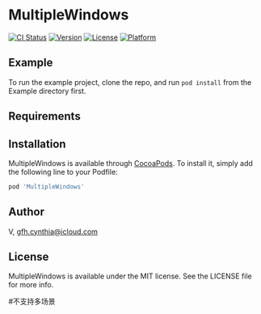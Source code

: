 # MultipleWindows

[![CI Status](https://img.shields.io/travis/V/MultipleWindows.svg?style=flat)](https://travis-ci.org/V/MultipleWindows)
[![Version](https://img.shields.io/cocoapods/v/MultipleWindows.svg?style=flat)](https://cocoapods.org/pods/MultipleWindows)
[![License](https://img.shields.io/cocoapods/l/MultipleWindows.svg?style=flat)](https://cocoapods.org/pods/MultipleWindows)
[![Platform](https://img.shields.io/cocoapods/p/MultipleWindows.svg?style=flat)](https://cocoapods.org/pods/MultipleWindows)

## Example

To run the example project, clone the repo, and run `pod install` from the Example directory first.

## Requirements

## Installation

MultipleWindows is available through [CocoaPods](https://cocoapods.org). To install
it, simply add the following line to your Podfile:

```ruby
pod 'MultipleWindows'
```

## Author

V, gfh.cynthia@icloud.com

## License

MultipleWindows is available under the MIT license. See the LICENSE file for more info.

#不支持多场景
